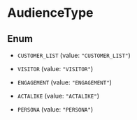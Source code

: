 

# AudienceType

## Enum


* `CUSTOMER_LIST` (value: `"CUSTOMER_LIST"`)

* `VISITOR` (value: `"VISITOR"`)

* `ENGAGEMENT` (value: `"ENGAGEMENT"`)

* `ACTALIKE` (value: `"ACTALIKE"`)

* `PERSONA` (value: `"PERSONA"`)



